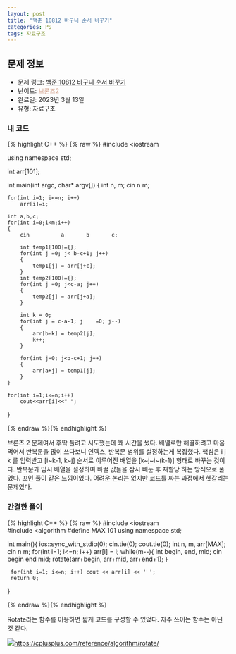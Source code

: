 ```yaml
---
layout: post
title: "백준 10812 바구니 순서 바꾸기"
categories: PS
tags: 자료구조
---
```


## 문제 정보
- 문제 링크: [백준 10812 바구니 순서 바꾸기](https://www.acmicpc.net/problem/10812)
- 난이도: <span style="color:#D2A28D">브론즈2</span>
- 완료일: 2023년 3월 13일
- 유형: 자료구조

### 내 코드

{% highlight C++ %} {% raw %}
#include <iostream	

using namespace std;

int arr[101];

int main(int argc, char* argv[])
{
	int n, m;
	cin 		 n 		 m;
	
	for(int i=1; i<=n; i++)
		arr[i]=i;
	
	int a,b,c;
	for(int i=0;i<m;i++)
	{
		cin 		 a 		 b 		 c;
		
		int temp1[100]={};
		for(int j =0; j< b-c+1; j++)
		{
			temp1[j] = arr[j+c];
		}
		int temp2[100]={};
		for(int j =0; j<c-a; j++)
		{
			temp2[j] = arr[j+a];
		}
		
		int k = 0;
		for(int j = c-a-1; j	=0; j--)
		{
			arr[b-k] = temp2[j];
			k++;
		}
		
		for(int j=0; j<b-c+1; j++)
		{
			arr[a+j] = temp1[j];
		}
	}
	
	for(int i=1;i<=n;i++)
		cout<<arr[i]<<" ";
	
}

{% endraw %}{% endhighlight %}

브론즈 2 문제여서 후딱 풀려고 시도했는데 꽤 시간을 썼다. 배열로만 해결하려고 마음먹어서 반복문을 많이 쓰다보니 인덱스, 반복문 범위를 설정하는게 복잡했다. 핵심은 i j k 를 입력받고 [i~k-1, k~j] 순서로 이루어진 배열을 [k~j~i~(k-1)] 형태로 바꾸는 것이다. 반복문과 임시 배열을 설정하여 바꿀 값들을 잠시 빼둔 후 재할당 하는 방식으로 풀었다. 꼬인 풀이 같은 느낌이었다. 어려운 논리는 없지만 코드를 짜는 과정에서 헷갈리는 문제였다.

### 간결한 풀이

{% highlight C++ %} {% raw %}
#include <iostream	
#include <algorithm	
#define MAX 101
using namespace std;

int main(){
	 ios::sync_with_stdio(0); cin.tie(0); cout.tie(0);
	 int n, m, arr[MAX];
	 cin 		 n 		 m;
	 for(int i=1; i<=n; i++) arr[i] = i;
	 while(m--){
	 int begin, end, mid;
	 cin 		 begin 		 end 		 mid;
	 rotate(arr+begin, arr+mid, arr+end+1);
	 }

	 for(int i=1; i<=n; i++) cout << arr[i] << ' ';
	 return 0;
}

{% endraw %}{% endhighlight %}

Rotate라는 함수를 이용하면 짧게 코드를 구성할 수 있었다. 자주 쓰이는 함수는 아닌 것 같다.

[![](Untitled%209.png)](<Untitled%209.png>)<https://cplusplus.com/reference/algorithm/rotate/>
